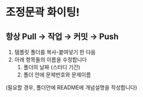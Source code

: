 # 조정문곽 화이팅!

## 항상 Pull → 작업 → 커밋 → Push

1. 템플릿 폴더를 복사-붙여넣기 한 다음
2. 아래 항목들의 이름을 수정합니다
   1. 폴더의 날짜 (스터디 기간)
   2. 폴더 안에 문제번호와 문제이름

(필요할 경우, 폴더안에 README에 개념설명을 작성합니다)
